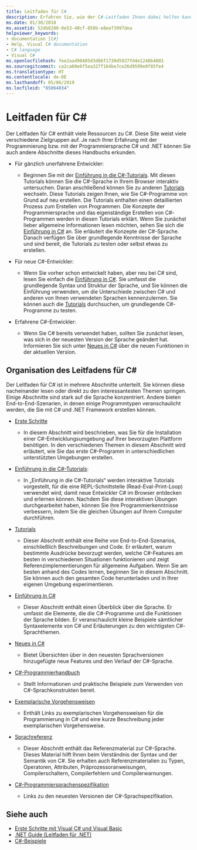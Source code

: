 ```yaml
---
title: Leitfaden für C#
description: Erfahren Sie, wie der C#-Leitfaden Ihnen dabei helfen kann, Detailkenntnisse über C# zu erhalten, unabhängig davon, ob Sie ein neuer Entwickler oder ein Experte sind.
ms.date: 01/30/2018
ms.assetid: 52db8280-0e53-40cf-858b-e8eef3997dea
helpviewer_keywords:
- documentation [C#]
- Help, Visual C# documentation
- C# language
- Visual C#
ms.openlocfilehash: fee2aad90485d3d06f1730d5937fd4e1240b4801
ms.sourcegitcommit: ca2ca60e6f5ea327f164be7ce26d9599e0f85fe4
ms.translationtype: HT
ms.contentlocale: de-DE
ms.lasthandoff: 05/06/2019
ms.locfileid: "65064034"
---
```

# <a name="c-guide"></a>Leitfaden für C#

Der Leitfaden für C# enthält viele Ressourcen zu C#. Diese Site weist viele verschiedene Zielgruppen auf. Je nach Ihrer Erfahrung mit der Programmierung bzw. mit der Programmiersprache C# und .NET können Sie auch andere Abschnitte dieses Handbuchs erkunden.

* Für gänzlich unerfahrene Entwickler:
  * Beginnen Sie mit der [Einführung in die C#-Tutorials](tutorials/intro-to-csharp/index.md). Mit diesen Tutorials können Sie die C#-Sprache in Ihrem Browser interaktiv untersuchen. Daran anschließend können Sie zu anderen [Tutorials](tutorials/index.md) wechseln. Diese Tutorials zeigen Ihnen, wie Sie C#-Programme von Grund auf neu erstellen. Die Tutorials enthalten einen detaillierten Prozess zum Erstellen von Programmen. Die Konzepte der Programmiersprache und das eigenständige Erstellen von C#-Programmen werden in diesen Tutorials erklärt. Wenn Sie zunächst lieber allgemeine Informationen lesen möchten, sehen Sie sich die [Einführung in C#](tour-of-csharp/index.md) an. Sie erläutert die Konzepte der C#-Sprache. Danach verfügen Sie über grundlegende Kenntnisse der Sprache und sind bereit, die Tutorials zu testen oder selbst etwas zu erstellen.

* Für neue C#-Entwickler:
  * Wenn Sie vorher schon entwickelt haben, aber neu bei C# sind, lesen Sie einfach die [Einführung in C#](tour-of-csharp/index.md). Sie umfasst die grundlegende Syntax und Struktur der Sprache, und Sie können die Einführung verwenden, um die Unterschiede zwischen C# und anderen von Ihnen verwendeten Sprachen kennenzulernen. Sie können auch die [Tutorials](tutorials/index.md) durchsuchen, um grundlegende C#-Programme zu testen.

* Erfahrene C#-Entwickler:
  * Wenn Sie C# bereits verwendet haben, sollten Sie zunächst lesen, was sich in der neuesten Version der Sprache geändert hat. Informieren Sie sich unter [Neues in C#](whats-new/index.md) über die neuen Funktionen in der aktuellen Version.

## <a name="how-the-c-guide-is-organized"></a>Organisation des Leitfadens für C#

Der Leitfaden für C# ist in mehrere Abschnitte unterteilt. Sie können diese nacheinander lesen oder direkt zu den interessantesten Themen springen. Einige Abschnitte sind stark auf die Sprache konzentriert. Andere bieten End-to-End-Szenarien, in denen einige Programmtypen veranschaulicht werden, die Sie mit C# und .NET Framework erstellen können.

* [Erste Schritte](getting-started/index.md)
  * In diesem Abschnitt wird beschrieben, was Sie für die Installation einer C#-Entwicklungsumgebung auf Ihrer bevorzugten Plattform benötigen. In den verschiedenen Themen in diesem Abschnitt wird erläutert, wie Sie das erste C#-Programm in unterschiedlichen unterstützten Umgebungen erstellen.

* [Einführung in die C#-Tutorials](tutorials/intro-to-csharp/index.md):
  * In „Einführung in die C#-Tutorials“ werden interaktive Tutorials vorgestellt, für die eine REPL-Schnittstelle (Read-Eval-Print-Loop) verwendet wird, damit neue Entwickler C# im Browser entdecken und erlernen können. Nachdem Sie diese interaktiven Übungen durchgearbeitet haben, können Sie ihre Programmierkenntnisse verbessern, indem Sie die gleichen Übungen auf Ihrem Computer durchführen.

* [Tutorials](tutorials/index.md)
  * Dieser Abschnitt enthält eine Reihe von End-to-End-Szenarios, einschließlich Beschreibungen und Code. Er erläutert, warum bestimmte Ausdrücke bevorzugt werden, welche C#-Features am besten in verschiedenen Situationen funktionieren und zeigt Referenzimplementierungen für allgemeine Aufgaben. Wenn Sie am besten anhand des Codes lernen, beginnen Sie in diesem Abschnitt. Sie können auch den gesamten Code herunterladen und in Ihrer eigenen Umgebung experimentieren.

* [Einführung in C#](tour-of-csharp/index.md)
  * Dieser Abschnitt enthält einen Überblick über die Sprache. Er umfasst die Elemente, die die C#-Programme und die Funktionen der Sprache bilden. Er veranschaulicht kleine Beispiele sämtlicher Syntaxelemente von C# und Erläuterungen zu den wichtigsten C#-Sprachthemen.

* [Neues in C#](whats-new/index.md)
  * Bietet Übersichten über in den neuesten Sprachversionen hinzugefügte neue Features und den Verlauf der C#-Sprache.

<!--
* [.NET Compiler Platform SDK](roslyn-sdk/index.md)
  * The .NET Compiler Platform SDK enables you to write components that analyze code, and suggest or make improvements to that code. In this section, you'll learn how the APIs are organized, and how you can create code that enables rules and practices for your team. You'll also see samples, end-to-end scenarios, and links to other libraries with more examples using these APIs.
-->

* [C#-Programmierhandbuch](../csharp/programming-guide/index.md)
  * Stellt Informationen und praktische Beispiele zum Verwenden von C#-Sprachkonstrukten bereit.

* [Exemplarische Vorgehensweisen](../csharp/walkthroughs.md)
  * Enthält Links zu exemplarischen Vorgehensweisen für die Programmierung in C# und eine kurze Beschreibung jeder exemplarischen Vorgehensweise.

* [Sprachreferenz](language-reference/index.md)
  * Dieser Abschnitt enthält das Referenzmaterial zur C#-Sprache. Dieses Material hilft Ihnen beim Verständnis der Syntax und der Semantik von C#. Sie erhalten auch Referenzmaterialien zu Typen, Operatoren, Attributen, Präprozessoranweisungen, Compilerschaltern, Compilerfehlern und Compilerwarnungen.

* [C#-Programmiersprachenspezifikation](../csharp/language-reference/language-specification/index.md)
  * Links zu den neuesten Versionen der C#-Sprachspezifikation.

## <a name="see-also"></a>Siehe auch

- [Erste Schritte mit Visual C# und Visual Basic](/visualstudio/ide/getting-started-with-visual-csharp-and-visual-basic)
- [.NET Guide (Leitfaden für .NET)](../standard/index.md)
- [C#-Beispiele](https://code.msdn.microsoft.com/site/search?f%5B0%5D.Type=ProgrammingLanguage&f%5B0%5D.Value=C%23&f%5B0%5D.Text=C%23)
